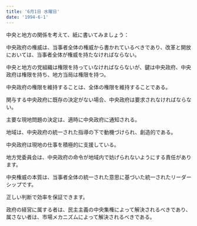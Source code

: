 ```yaml
---
title: '6月1日 水曜日'
date: '1994-6-1'
---
```


中央と地方の関係を考えて、紙に書いてみましょう：

中央政府の権威は、当事者全体の権威から書かれているべきであり、改革と開放においては、当事者全体が権威を持たなければならない。

中央と地方の党組織は権限を持っていなければならないが、鍵は中央政府、中央政府は権限を持ち、地方当局は権限を持つ。

中央政府の権限を維持することは、全体の権限を維持することである。

関与する中央政府に既存の決定がない場合、中央政府は要求されなければならない。

主要な現地問題の決定は、適時に中央政府に通知される。

地域は、中央政府の統一された指導の下で動機づけられ、創造的である。

中央政府は現地の仕事を積極的に支援している。

地方党委員会は、中央政府の命令が地域内で妨げられないようにする責任があります。

中央権威の本質は、当事者全体の統一された意思に基づいた統一されたリーダーシップです。

正しい判断で効率を保証できます。

政府の経営に属する者は、民主主義の中央集権によって解決されるべきであり、属さない者は、市場メカニズムによって解決されるべきである。

